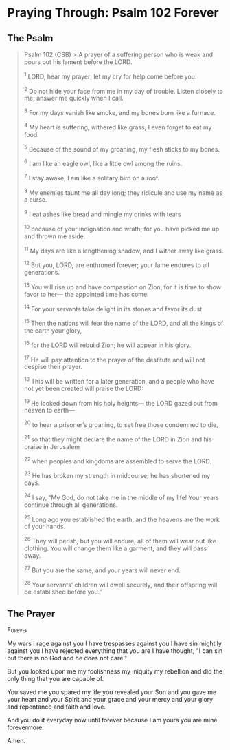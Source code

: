 # Praying Through: Psalm 102 Forever

## The Psalm

>Psalm 102 (CSB)  >
><sup></sup> A prayer of a suffering person who is weak and pours out his lament before the LORD. 
>
><sup>1</sup> LORD, hear my prayer; let my cry for help come before you. 
>
><sup>2</sup> Do not hide your face from me in my day of trouble. Listen closely to me; answer me quickly when I call. 
>
><sup>3</sup> For my days vanish like smoke, and my bones burn like a furnace. 
>
><sup>4</sup> My heart is suffering, withered like grass; I even forget to eat my food. 
>
><sup>5</sup> Because of the sound of my groaning, my flesh sticks to my bones. 
>
><sup>6</sup> I am like an eagle owl, like a little owl among the ruins. 
>
><sup>7</sup> I stay awake; I am like a solitary bird on a roof. 
>
><sup>8</sup> My enemies taunt me all day long; they ridicule and use my name as a curse. 
>
><sup>9</sup> I eat ashes like bread and mingle my drinks with tears 
>
><sup>10</sup> because of your indignation and wrath; for you have picked me up and thrown me aside. 
>
><sup>11</sup> My days are like a lengthening shadow, and I wither away like grass. 
>
><sup>12</sup> But you, LORD, are enthroned forever; your fame endures to all generations. 
>
><sup>13</sup> You will rise up and have compassion on Zion, for it is time to show favor to her— the appointed time has come. 
>
><sup>14</sup> For your servants take delight in its stones and favor its dust. 
>
><sup>15</sup> Then the nations will fear the name of the LORD, and all the kings of the earth your glory, 
>
><sup>16</sup> for the LORD will rebuild Zion; he will appear in his glory. 
>
><sup>17</sup> He will pay attention to the prayer of the destitute and will not despise their prayer. 
>
><sup>18</sup> This will be written for a later generation, and a people who have not yet been created will praise the LORD: 
>
><sup>19</sup> He looked down from his holy heights— the LORD gazed out from heaven to earth— 
>
><sup>20</sup> to hear a prisoner’s groaning, to set free those condemned to die, 
>
><sup>21</sup> so that they might declare the name of the LORD in Zion and his praise in Jerusalem 
>
><sup>22</sup> when peoples and kingdoms are assembled to serve the LORD. 
>
><sup>23</sup> He has broken my strength in midcourse; he has shortened my days. 
>
><sup>24</sup> I say, “My God, do not take me in the middle of my life! Your years continue through all generations. 
>
><sup>25</sup> Long ago you established the earth, and the heavens are the work of your hands. 
>
><sup>26</sup> They will perish, but you will endure; all of them will wear out like clothing. You will change them like a garment, and they will pass away. 
>
><sup>27</sup> But you are the same, and your years will never end. 
>
><sup>28</sup> Your servants’ children will dwell securely, and their offspring will be established before you.”

## The Prayer

<div style="font-variant: small-caps;">
Forever
</div>


My wars
  I rage against you
  I have trespasses against you
  I have sin mightily against you
  I have rejected everything that you are
  I have thought, "I can sin but there is no God and he does not care."

But you looked upon me
  my foolishness
  my iniquity
  my rebellion
  and did the only thing that you are capable of.

You saved me
  you spared my life
  you revealed your Son
  and you gave me your heart
  and your Spirit
  and your grace
  and your mercy
  and your glory
  and repentance
  and faith
  and love.

And you do it everyday
  now until forever
  because I am yours
  you are mine
  forevermore.

Amen.
